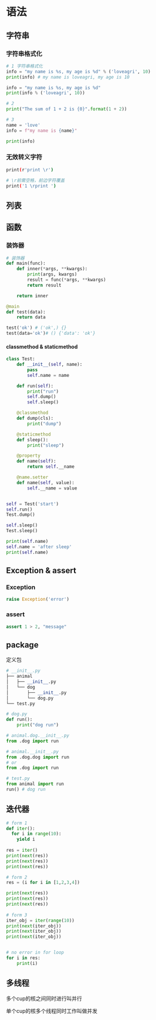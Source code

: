 # 语法

## 字符串

### 字符串格式化

```python
# 1 字符串格式化
info = "my name is %s, my age is %d" % ('loveagri', 10)
print(info) # my name is loveagri, my age is 10

info = "my name is %s, my age is %d"
print(info % ('loveagri', 10))

# 2
print("The sum of 1 + 2 is {0}".format(1 + 2))

# 3
name = 'love'
info = f"my name is {name}"

print(info)
```

### 无效转义字符

```sh
print(r'print \r')

# \r前需空格，前边字符覆盖
print('1 \rprint ')
```

## 列表





## 函数

### 装饰器

```python
# 装饰器
def main(func):
    def inner(*args, **kwargs):
        print(args, kwargs)
        result = func(*args, **kwargs)
        return result

    return inner

@main
def test(data):
    return data

test('ok') # ('ok',) {}
test(data='ok')# () {'data': 'ok'}
```

#### classmethod & staticmethod

```python
class Test:
    def __init__(self, name):
        pass
        self.name = name

    def run(self):
        print("run")
        self.dump()
        self.sleep()

    @classmethod
    def dump(cls):
        print("dump")

    @staticmethod
    def sleep():
        print("sleep")

    @property
    def name(self):
        return self.__name

    @name.setter
    def name(self, value):
        self.__name = value


self = Test('start')
self.run()
Test.dump()

self.sleep()
Test.sleep()

print(self.name)
self.name = 'after sleep'
print(self.name)
```



## Exception & assert

### Exception

```python
raise Exception('error')
```

### assert

```python
assert 1 > 2, "message"
```



## package

定义包

```python
# __init__.py
├── animal
│   ├── __init__.py
│   └── dog
│       ├── __init__.py
│       └── dog.py
└── test.py

# dog.py
def run():
    print("dog run")

# animal.dog.__init__.py
from .dog import run

# animal.__init__.py
from .dog.dog import run
# or
from .dog import run

# test.py
from animal import run
run() # dog run
```

## 迭代器

```python
# form 1
def iter():
  for i in range(10):
    yield i
    
res = iter()
print(next(res))
print(next(res))
print(next(res))

# form 2
res = (i for i in [1,2,3,4])

print(next(res))
print(next(res))
print(next(res))
   
# form 3
iter_obj = iter(range(10))
print(next(iter_obj))
print(next(iter_obj))
print(next(iter_obj))


# no error in for loop 
for i in res:
    print(i)

```

## 多线程

多个cup的核之间同时进行叫并行

单个cup的核多个线程同时工作叫做并发
